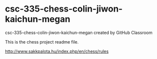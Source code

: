# csc-335-chess-colin-jiwon-kaichun-megan
csc-335-chess-colin-jiwon-kaichun-megan created by GitHub Classroom

This is the chess project readme file. 

http://www.sakkpalota.hu/index.php/en/chess/rules
